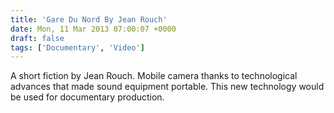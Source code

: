 ```yaml
---
title: 'Gare Du Nord By Jean Rouch'
date: Mon, 11 Mar 2013 07:00:07 +0000
draft: false
tags: ['Documentary', 'Video']
---
```


A short fiction by Jean Rouch. Mobile camera thanks to technological advances that made sound equipment portable. This new technology would be used for documentary production.